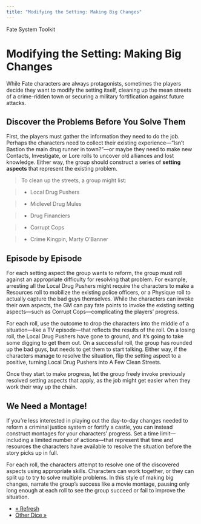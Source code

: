 ```yaml
---
title: "Modifying the Setting: Making Big Changes"
---
```

    
Fate System Toolkit

#  Modifying the Setting: Making Big Changes

While Fate characters are always protagonists, sometimes the players decide
they want to modify the setting itself, cleaning up the mean streets of a
crime-ridden town or securing a military fortification against future attacks.

## Discover the Problems Before You Solve Them

First, the players must gather the information they need to do the job.
Perhaps the characters need to collect their existing experience—“Isn’t
Bastion the main drug runner in town?”—or maybe they need to make new
Contacts, Investigate, or Lore rolls to uncover old alliances and lost
knowledge. Either way, the group should construct a series of **setting
aspects** that represent the existing problem.

> To clean up the streets, a group might list:

>

>   * <span class="aspect">Local Drug Pushers</span>

>   * <span class="aspect">Midlevel Drug Mules</span>

>   * <span class="aspect">Drug Financiers</span>

>   * <span class="aspect">Corrupt Cops</span>

>   * <span class="aspect">Crime Kingpin, Marty O’Banner</span>

>

## Episode by Episode

For each setting aspect the group wants to reform, the group must roll against
an appropriate difficulty for resolving that problem. For example, arresting
all the <span class="aspect">Local Drug Pushers</span> might require the characters to
make a Resources roll to mobilize the existing police officers, or a Physique
roll to actually capture the bad guys themselves. While the characters can
invoke their own aspects, the GM can pay fate points to invoke the existing
setting aspects—such as <span class="aspect">Corrupt Cops</span>—complicating the
players’ progress.

For each roll, use the outcome to drop the characters into the middle of a
situation—like a TV episode—that reflects the results of the roll. On a losing
roll, the <span class="aspect">Local Drug Pushers</span> have gone to ground, and it’s
going to take some digging to get them out. On a successful roll, the group
has rounded up the bad guys, but needs to get them to start talking. Either
way, if the characters manage to resolve the situation, flip the setting
aspect to a positive, turning <span class="aspect">Local Drug Pushers</span> into
<span class="aspect">A Few Clean Streets</span>.

Once they start to make progress, let the group freely invoke previously
resolved setting aspects that apply, as the job might get easier when they
work their way up the chain.

## We Need a Montage!

If you’re less interested in playing out the day-to-day changes needed to
reform a criminal justice system or fortify a castle, you can instead
construct montages for your characters’ progress. Set a time limit—including a
limited number of actions—that represent that time and resources the
characters have available to resolve the situation before the story picks up
in full.

For each roll, the characters attempt to resolve one of the discovered aspects
using appropriate skills. Characters can work together, or they can split up
to try to solve multiple problems. In this style of making big changes,
narrate the group’s success like a movie montage, pausing only long enough at
each roll to see the group succeed or fail to improve the situation.

  * [« Refresh](/fate-system-toolkit/refresh)
  * [Other Dice »](/fate-system-toolkit/other-dice)

